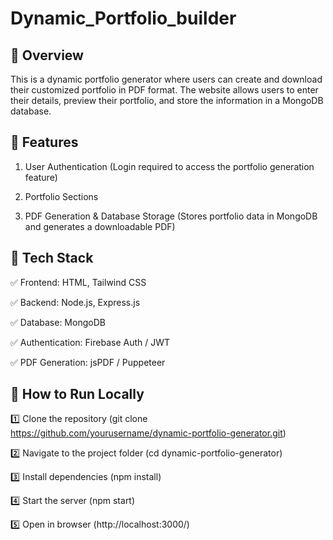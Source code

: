 # Dynamic_Portfolio_builder
## 🔹 Overview
This is a dynamic portfolio generator where users can create and download their customized portfolio in PDF format. The website allows users to enter their details, preview their portfolio, and store the information in a MongoDB database.

## 🔹 Features

 1.  User Authentication (Login required to access the portfolio generation feature)

 2.  Portfolio Sections

 3.  PDF Generation & Database Storage (Stores portfolio data in MongoDB and generates a downloadable PDF)

## 🔹 Tech Stack
✅ Frontend: HTML, Tailwind CSS

✅ Backend: Node.js, Express.js

✅ Database: MongoDB

✅ Authentication: Firebase Auth / JWT

✅ PDF Generation: jsPDF / Puppeteer

## 🔹 How to Run Locally
1️⃣ Clone the repository (git clone https://github.com/yourusername/dynamic-portfolio-generator.git)


2️⃣ Navigate to the project folder (cd dynamic-portfolio-generator)

3️⃣ Install dependencies (npm install)


4️⃣ Start the server (npm start)

5️⃣ Open in browser (http://localhost:3000/)

